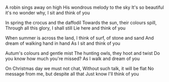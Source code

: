 A robin sings away on high
His wondrous melody to the sky
It's so beautiful it's no wonder why,
I sit and think of you

In spring the crocus and the daffodil
Towards the sun, their colours spill,
Through all this glory, I shall still
Lie here and think of you

When summer is across the land,
I think of surf, of stone and sand
And dream of walking hand in hand
As I sit and think of you

Autum's colours and gentle mist
The hunting owls, they hoot and twist
Do you know how much you're missed?
As I walk and dream of you

On Christmas day we must not chat,
Without such talk, it will be flat
No message from me, but despite all that
Just know I'll think of you
